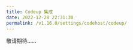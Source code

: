 ```yaml
---
title: Codeup 集成
date: 2022-12-28 22:31:30
permalink: /v1.16.0/settings/codehost/codeup/
---
```


<Badge text="企业版" />
敬请期待……
